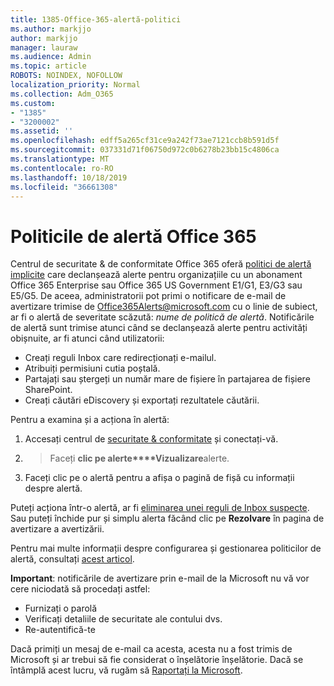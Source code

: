 ```yaml
---
title: 1385-Office-365-alertă-politici
ms.author: markjjo
author: markjjo
manager: lauraw
ms.audience: Admin
ms.topic: article
ROBOTS: NOINDEX, NOFOLLOW
localization_priority: Normal
ms.collection: Adm_O365
ms.custom:
- "1385"
- "3200002"
ms.assetid: ''
ms.openlocfilehash: edff5a265cf31ce9a242f73ae7121ccb8b591d5f
ms.sourcegitcommit: 037331d71f06750d972c0b6278b23bb15c4806ca
ms.translationtype: MT
ms.contentlocale: ro-RO
ms.lasthandoff: 10/18/2019
ms.locfileid: "36661308"
---
```

# <a name="office-365-alert-policies"></a>Politicile de alertă Office 365

Centrul de securitate & de conformitate Office 365 oferă [politici de alertă implicite](https://docs.microsoft.com/office365/securitycompliance/alert-policies#default-alert-policies) care declanșează alerte pentru organizațiile cu un abonament Office 365 Enterprise sau Office 365 US Government E1/G1, E3/G3 sau E5/G5. De aceea, administratorii pot primi o notificare de e-mail de avertizare trimise de Office365Alerts@microsoft.com cu o linie de subiect, ar fi o alertă de severitate scăzută: *nume de politică de alertă*. Notificările de alertă sunt trimise atunci când se declanșează alerte pentru activități obișnuite, ar fi atunci când utilizatorii:

- Creați reguli Inbox care redirecționați e-mailul.
- Atribuiți permisiuni cutia poștală.
- Partajați sau ștergeți un număr mare de fișiere în partajarea de fișiere SharePoint.
- Creați căutări eDiscovery și exportați rezultatele căutării.

Pentru a examina și a acționa în alertă:

1. Accesați centrul de [securitate & conformitate](https://protection.office.com) și conectați-vă.
2.  > Faceți **clic pe alerte****Vizualizare**alerte.
3. Faceți clic pe o alertă pentru a afișa o pagină de fișă cu informații despre alertă.

Puteți acționa într-o alertă, ar fi [eliminarea unei reguli de Inbox suspecte](https://docs.microsoft.com/office365/securitycompliance/responding-to-a-compromised-email-account). Sau puteți închide pur și simplu alerta făcând clic pe **Rezolvare** în pagina de avertizare a avertizării.

Pentru mai multe informații despre configurarea și gestionarea politicilor de alertă, consultați [acest articol](https://docs.microsoft.com/office365/securitycompliance/alert-policies).

**Important**: notificările de avertizare prin e-mail de la Microsoft nu vă vor cere niciodată să procedați astfel:

- Furnizați o parolă
- Verificați detaliile de securitate ale contului dvs.
- Re-autentifică-te

Dacă primiți un mesaj de e-mail ca acesta, acesta nu a fost trimis de Microsoft și ar trebui să fie considerat o înșelătorie înșelătorie. Dacă se întâmplă acest lucru, vă rugăm să [Raportați la Microsoft](https://docs.microsoft.com/office365/SecurityCompliance/report-junk-email-and-phishing-scams-in-outlook-on-the-web-eop).